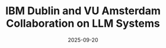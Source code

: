 ---
layout: default
modal-id: 21
date: 2025-09-20
title: IBM Dublin and VU Amsterdam Collaboration on LLM Systems
img: news17.png
alt: IBM Dublin and VU Amsterdam Collaboration on LLM Systems
project-date: September 2025
description: <a href="img\posts\Cloudstars-VU-newsletter_Sep25.pdf">READ NEWSLETTER</a>
---
